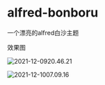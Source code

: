 # alfred-bonboru
一个漂亮的alfred白沙主题

效果图

![2021-12-0920.46.21](https://raw.githubusercontent.com/mocky3/alfred-bonboru/main/images/2021-12-0920.46.21.png)

![2021-12-1007.09.16](https://raw.githubusercontent.com/mocky3/alfred-bonboru/main/images/2021-12-1007.09.16.png)
